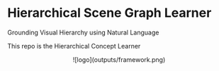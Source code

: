 # Hierarchical Scene Graph Learner
 Grounding Visual Hierarchy using Natural Language

This repo is the Hierarchical Concept Learner

<p align="center">
![logo](outputs/framework.png)
</p>
